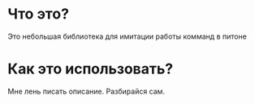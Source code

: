 # Что это?
Это небольшая библиотека для имитации работы комманд в питоне
# Как это использовать?
Мне лень писать описание. Разбирайся сам.
